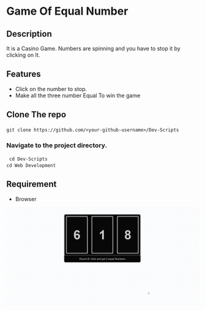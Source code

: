 # Game Of Equal Number
## Description
It is a Casino Game. Numbers are spinning and you have to stop it by clicking on It.
## Features
- Click on the number to stop.
- Make all the three number Equal To win the game

## Clone The repo
` git clone https://github.com/<your-github-username>/Dev-Scripts `
### Navigate to the project directory.
` cd Dev-Scripts`   
`cd Web Development`      

## Requirement
- Browser

![](./preview.gif)
